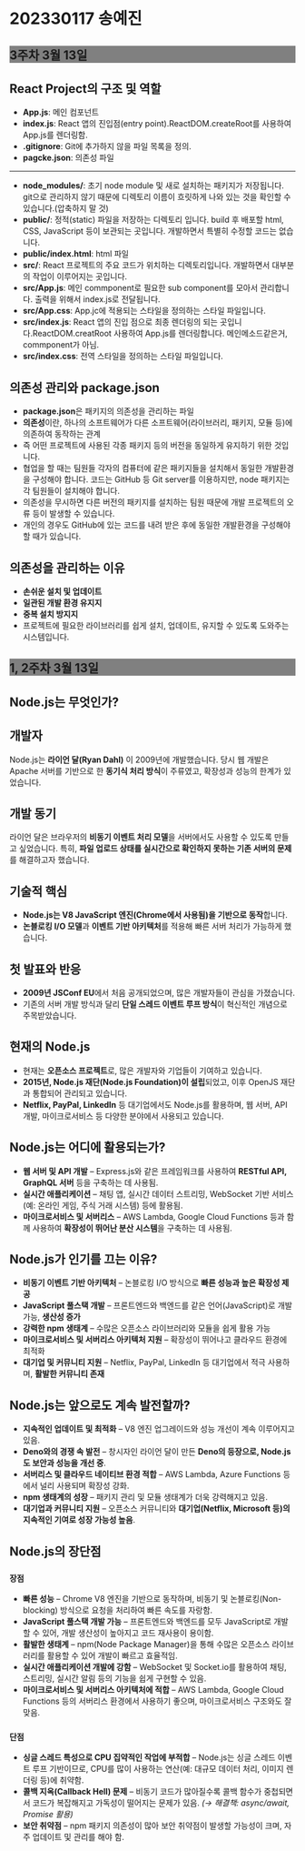 <h1>202330117 송예진</h1>

<h2 style="background-color: gray;">3주차 3월 13일</h2>

## <span> React Project의 구조 및 역할</span>

- **App.js**: 메인 컴포넌트
- **index.js**: React 앱의 진입점(entry point).ReactDOM.createRoot를 사용하여 App.js를 렌더링함.
- **.gitignore**: Git에 추가하지 않을 파일 목록을 정의.
- **pagcke.json**: 의존성 파일

<hr>

- **node_modules/**: 초기 node module 및 새로 설치하는 패키지가 저장됩니다. git으로 관리하지 않기 때문에 디렉토리 이름이 흐릿하게 나와 있는 것을 확인할 수 있습니다.(압축하지 말 것)
- **public/**: 정적(static) 파일을 저장하는 디렉토리 입니다. build 후 배포할 html, CSS, JavaScript 등이 보관되는 곳입니다. 개발하면서 특별히 수정할 코드는 없습니다.
- **public/index.html**:  html 파일
- **src/**: React 프로젝트의 주요 코드가 위치하는 디렉토리입니다. 개발하면서 대부분의 작업이 이루어지는 곳입니다.
- **src/App.js**: 메인 commponent로 필요한 sub component를 모아서 관리합니다. 출력을 위해서 index.js로 전달됩니다.
- **src/App.css**: App.jc에 적용되는 스타일을 정의하는 스타일 파일입니다.
- **src/index.js**: React 앱의 진입 점으로 최종 렌더링의 되는 곳입니다.ReactDOM.creatRoot 사용하여 App.js를 렌더링합니다. 메인메소드같은거, commponent가 아님. 
- **src/index.css**: 전역 스타일을 정의하는 스타일 파일입니다.

## <span> 의존성 관리와 package.json</span>

- **package.json**은  패키지의 의존성을 관리하는 파일
- **의존성**이란, 하나의 소프트웨어가 다른 소프트웨어(라이브러리, 패키지, 모듈 등)에 의존하여 동작하는 관계
- 즉 어떤 프로젝트에 사용된 각종 패키지 등의 버전을 동일하게 유지하기 위한 것입니다.
- 협업을 할 때는 팀원들 각자의 컴퓨터에 같은 패키지들을 설치해서 동일한 개발환경을 구성해야 합니다. 코드는 GitHub 등 Git server를 이용하지만, node 패키지는 각 팀원들이 설치해야 합니다.
- 의존성을 무시하면 다른 버전의 패키지를 설치하는 팀원 때문에 개발 프로젝트의 오류 등이 발생할 수 있습니다.
- 개인의 경우도 GitHub에 있는 코드를 내려 받은 후에 동일한 개발환경을 구성해야 할 때가 있습니다.

## <span> 의존성을 관리하는 이유</span>
- **손쉬운 설치 및 업데이트**
- **일관된 개발 환경 유지지**
- **중복 설치 방지지**
- 프로젝트에 필요한 라이브러리를 쉽게 설치, 업데이트, 유지할 수 있도록 도와주는 시스템입니다.



<h2 style="background-color: gray;">1, 2주차 3월 13일</h2>
<h2> Node.js는 무엇인가? <h2>

## 개발자
Node.js는 **라이언 달(Ryan Dahl)** 이 2009년에 개발했습니다. 당시 웹 개발은 Apache 서버를 기반으로 한 **동기식 처리 방식**이 주류였고, 확장성과 성능의 한계가 있었습니다.


## <span>개발 동기</span>

라이언 달은 브라우저의 **비동기 이벤트 처리 모델**을 서버에서도 사용할 수 있도록 만들고 싶었습니다. 
특히, **파일 업로드 상태를 실시간으로 확인하지 못하는 기존 서버의 문제**를 해결하고자 했습니다.


## <span>기술적 핵심</span>

- **Node.js는 V8 JavaScript 엔진(Chrome에서 사용됨)을 기반으로 동작**합니다.
- **논블로킹 I/O 모델**과 **이벤트 기반 아키텍처**를 적용해 빠른 서버 처리가 가능하게 했습니다.

## <span>첫 발표와 반응</span>

- **2009년 JSConf EU**에서 처음 공개되었으며, 많은 개발자들이 관심을 가졌습니다.
- 기존의 서버 개발 방식과 달리 **단일 스레드 이벤트 루프 방식**이 혁신적인 개념으로 주목받았습니다.


## <span>현재의 Node.js</span>

- 현재는 **오픈소스 프로젝트**로, 많은 개발자와 기업들이 기여하고 있습니다.
- **2015년, Node.js 재단(Node.js Foundation)이 설립**되었고, 이후 OpenJS 재단과 통합되어 관리되고 있습니다.
- **Netflix, PayPal, LinkedIn** 등 대기업에서도 Node.js를 활용하며, 웹 서버, API 개발, 마이크로서비스 등 다양한 분야에서 사용되고 있습니다.


## <span>Node.js는 어디에 활용되는가?</span>

- **웹 서버 및 API 개발** – Express.js와 같은 프레임워크를 사용하여 **RESTful API, GraphQL 서버** 등을 구축하는 데 사용됨.
- **실시간 애플리케이션** – 채팅 앱, 실시간 데이터 스트리밍, WebSocket 기반 서비스(예: 온라인 게임, 주식 거래 시스템) 등에 활용됨.
- **마이크로서비스 및 서버리스** – AWS Lambda, Google Cloud Functions 등과 함께 사용하여 **확장성이 뛰어난 분산 시스템**을 구축하는 데 사용됨.


## <span>Node.js가 인기를 끄는 이유?</span>

- **비동기 이벤트 기반 아키텍처** – 논블로킹 I/O 방식으로 **빠른 성능과 높은 확장성 제공**
- **JavaScript 풀스택 개발** – 프론트엔드와 백엔드를 같은 언어(JavaScript)로 개발 가능, **생산성 증가**
- **강력한 npm 생태계** – 수많은 오픈소스 라이브러리와 모듈을 쉽게 활용 가능
- **마이크로서비스 및 서버리스 아키텍처 지원** – 확장성이 뛰어나고 클라우드 환경에 최적화
- **대기업 및 커뮤니티 지원** – Netflix, PayPal, LinkedIn 등 대기업에서 적극 사용하며, **활발한 커뮤니티 존재**


## <span>Node.js는 앞으로도 계속 발전할까?</span>


- **지속적인 업데이트 및 최적화** – V8 엔진 업그레이드와 성능 개선이 계속 이루어지고 있음.
- **Deno와의 경쟁 속 발전** – 창시자인 라이언 달이 만든 **Deno의 등장으로, Node.js도 보안과 성능을 개선 중**.
- **서버리스 및 클라우드 네이티브 환경 적합** – AWS Lambda, Azure Functions 등에서 널리 사용되며 확장성 강화.
- **npm 생태계의 성장** – 패키지 관리 및 모듈 생태계가 더욱 강력해지고 있음.
- **대기업과 커뮤니티 지원** – 오픈소스 커뮤니티와 **대기업(Netflix, Microsoft 등)의 지속적인 기여로 성장 가능성 높음**.


## <span>Node.js의 장단점</span>

### `장점`

- **빠른 성능** – Chrome V8 엔진을 기반으로 동작하며, 비동기 및 논블로킹(Non-blocking) 방식으로 요청을 처리하여 빠른 속도를 자랑함.
- **JavaScript 풀스택 개발 가능** – 프론트엔드와 백엔드를 모두 JavaScript로 개발할 수 있어, 개발 생산성이 높아지고 코드 재사용이 용이함.
- **활발한 생태계** – npm(Node Package Manager)을 통해 수많은 오픈소스 라이브러리를 활용할 수 있어 개발이 빠르고 효율적임.
- **실시간 애플리케이션 개발에 강함** – WebSocket 및 Socket.io를 활용하여 채팅, 스트리밍, 실시간 알림 등의 기능을 쉽게 구현할 수 있음.
- **마이크로서비스 및 서버리스 아키텍처에 적합** – AWS Lambda, Google Cloud Functions 등의 서버리스 환경에서 사용하기 좋으며, 마이크로서비스 구조와도 잘 맞음.

### `단점`

- **싱글 스레드 특성으로 CPU 집약적인 작업에 부적합** – Node.js는 싱글 스레드 이벤트 루프 기반이므로, CPU를 많이 사용하는 연산(예: 대규모 데이터 처리, 이미지 렌더링 등)에 취약함.
- **콜백 지옥(Callback Hell) 문제** – 비동기 코드가 많아질수록 콜백 함수가 중첩되면서 코드가 복잡해지고 가독성이 떨어지는 문제가 있음. *(→ 해결책: async/await, Promise 활용)*
- **보안 취약점** – npm 패키지 의존성이 많아 보안 취약점이 발생할 가능성이 크며, 자주 업데이트 및 관리를 해야 함.
